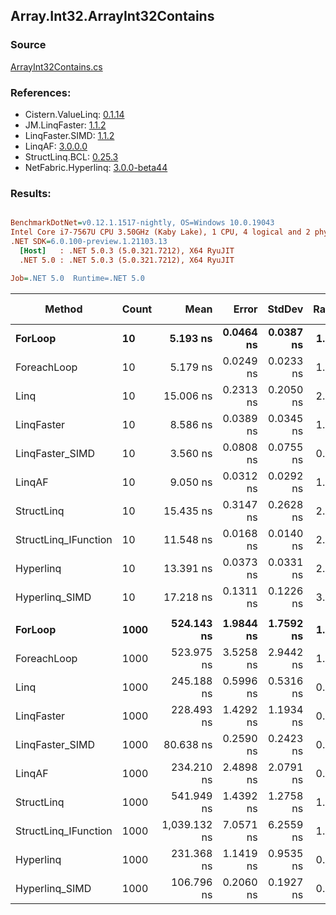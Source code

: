 ﻿## Array.Int32.ArrayInt32Contains

### Source
[ArrayInt32Contains.cs](../LinqBenchmarks/Array/Int32/ArrayInt32Contains.cs)

### References:
- Cistern.ValueLinq: [0.1.14](https://www.nuget.org/packages/Cistern.ValueLinq/0.1.14)
- JM.LinqFaster: [1.1.2](https://www.nuget.org/packages/JM.LinqFaster/1.1.2)
- LinqFaster.SIMD: [1.1.2](https://www.nuget.org/packages/LinqFaster.SIMD/1.0.3)
- LinqAF: [3.0.0.0](https://www.nuget.org/packages/LinqAF/3.0.0.0)
- StructLinq.BCL: [0.25.3](https://www.nuget.org/packages/StructLinq.BCL/0.25.3)
- NetFabric.Hyperlinq: [3.0.0-beta44](https://www.nuget.org/packages/NetFabric.Hyperlinq/3.0.0-beta44)

### Results:
``` ini

BenchmarkDotNet=v0.12.1.1517-nightly, OS=Windows 10.0.19043
Intel Core i7-7567U CPU 3.50GHz (Kaby Lake), 1 CPU, 4 logical and 2 physical cores
.NET SDK=6.0.100-preview.1.21103.13
  [Host]   : .NET 5.0.3 (5.0.321.7212), X64 RyuJIT
  .NET 5.0 : .NET 5.0.3 (5.0.321.7212), X64 RyuJIT

Job=.NET 5.0  Runtime=.NET 5.0  

```
|               Method | Count |         Mean |     Error |    StdDev | Ratio | RatioSD |  Gen 0 | Gen 1 | Gen 2 | Allocated |
|--------------------- |------ |-------------:|----------:|----------:|------:|--------:|-------:|------:|------:|----------:|
|              **ForLoop** |    **10** |     **5.193 ns** | **0.0464 ns** | **0.0387 ns** |  **1.00** |    **0.00** |      **-** |     **-** |     **-** |         **-** |
|          ForeachLoop |    10 |     5.179 ns | 0.0249 ns | 0.0233 ns |  1.00 |    0.01 |      - |     - |     - |         - |
|                 Linq |    10 |    15.006 ns | 0.2313 ns | 0.2050 ns |  2.88 |    0.05 |      - |     - |     - |         - |
|           LinqFaster |    10 |     8.586 ns | 0.0389 ns | 0.0345 ns |  1.65 |    0.01 |      - |     - |     - |         - |
|      LinqFaster_SIMD |    10 |     3.560 ns | 0.0808 ns | 0.0755 ns |  0.69 |    0.01 |      - |     - |     - |         - |
|               LinqAF |    10 |     9.050 ns | 0.0312 ns | 0.0292 ns |  1.74 |    0.01 |      - |     - |     - |         - |
|           StructLinq |    10 |    15.435 ns | 0.3147 ns | 0.2628 ns |  2.97 |    0.06 | 0.0153 |     - |     - |      32 B |
| StructLinq_IFunction |    10 |    11.548 ns | 0.0168 ns | 0.0140 ns |  2.22 |    0.02 |      - |     - |     - |         - |
|            Hyperlinq |    10 |    13.391 ns | 0.0373 ns | 0.0331 ns |  2.58 |    0.02 |      - |     - |     - |         - |
|       Hyperlinq_SIMD |    10 |    17.218 ns | 0.1311 ns | 0.1226 ns |  3.31 |    0.04 |      - |     - |     - |         - |
|                      |       |              |           |           |       |         |        |       |       |           |
|              **ForLoop** |  **1000** |   **524.143 ns** | **1.9844 ns** | **1.7592 ns** |  **1.00** |    **0.00** |      **-** |     **-** |     **-** |         **-** |
|          ForeachLoop |  1000 |   523.975 ns | 3.5258 ns | 2.9442 ns |  1.00 |    0.01 |      - |     - |     - |         - |
|                 Linq |  1000 |   245.188 ns | 0.5996 ns | 0.5316 ns |  0.47 |    0.00 |      - |     - |     - |         - |
|           LinqFaster |  1000 |   228.493 ns | 1.4292 ns | 1.1934 ns |  0.44 |    0.00 |      - |     - |     - |         - |
|      LinqFaster_SIMD |  1000 |    80.638 ns | 0.2590 ns | 0.2423 ns |  0.15 |    0.00 |      - |     - |     - |         - |
|               LinqAF |  1000 |   234.210 ns | 2.4898 ns | 2.0791 ns |  0.45 |    0.00 |      - |     - |     - |         - |
|           StructLinq |  1000 |   541.949 ns | 1.4392 ns | 1.2758 ns |  1.03 |    0.00 | 0.0153 |     - |     - |      32 B |
| StructLinq_IFunction |  1000 | 1,039.132 ns | 7.0571 ns | 6.2559 ns |  1.98 |    0.01 |      - |     - |     - |         - |
|            Hyperlinq |  1000 |   231.368 ns | 1.1419 ns | 0.9535 ns |  0.44 |    0.00 |      - |     - |     - |         - |
|       Hyperlinq_SIMD |  1000 |   106.796 ns | 0.2060 ns | 0.1927 ns |  0.20 |    0.00 |      - |     - |     - |         - |
